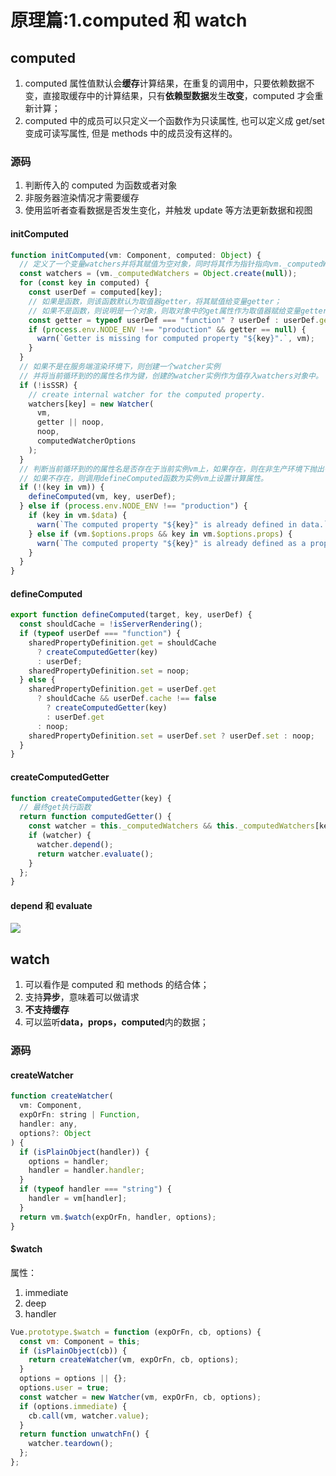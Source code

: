 # 原理篇:1.computed 和 watch

## computed

1. computed 属性值默认会**缓存**计算结果，在重复的调用中，只要依赖数据不变，直接取缓存中的计算结果，只有**依赖型数据**发生**改变**，computed 才会重新计算；
2. computed 中的成员可以只定义一个函数作为只读属性, 也可以定义成 get/set 变成可读写属性, 但是 methods 中的成员没有这样的。

### 源码

1. 判断传入的 computed 为函数或者对象
2. 非服务器渲染情况才需要缓存
3. 使用监听者查看数据是否发生变化，并触发 update 等方法更新数据和视图

#### initComputed

```js
function initComputed(vm: Component, computed: Object) {
  // 定义了一个变量watchers并将其赋值为空对象，同时将其作为指针指向vm._computedWatchers
  const watchers = (vm._computedWatchers = Object.create(null));
  for (const key in computed) {
    const userDef = computed[key];
    // 如果是函数，则该函数默认为取值器getter，将其赋值给变量getter；
    // 如果不是函数，则说明是一个对象，则取对象中的get属性作为取值器赋给变量getter。
    const getter = typeof userDef === "function" ? userDef : userDef.get;
    if (process.env.NODE_ENV !== "production" && getter == null) {
      warn(`Getter is missing for computed property "${key}".`, vm);
    }
  }
  // 如果不是在服务端渲染环境下，则创建一个watcher实例
  // 并将当前循环到的的属性名作为键，创建的watcher实例作为值存入watchers对象中。
  if (!isSSR) {
    // create internal watcher for the computed property.
    watchers[key] = new Watcher(
      vm,
      getter || noop,
      noop,
      computedWatcherOptions
    );
  }
  // 判断当前循环到的的属性名是否存在于当前实例vm上，如果存在，则在非生产环境下抛出警告；
  // 如果不存在，则调用defineComputed函数为实例vm上设置计算属性。
  if (!(key in vm)) {
    defineComputed(vm, key, userDef);
  } else if (process.env.NODE_ENV !== "production") {
    if (key in vm.$data) {
      warn(`The computed property "${key}" is already defined in data.`, vm);
    } else if (vm.$options.props && key in vm.$options.props) {
      warn(`The computed property "${key}" is already defined as a prop.`, vm);
    }
  }
}
```

#### defineComputed

```js
export function defineComputed(target, key, userDef) {
  const shouldCache = !isServerRendering();
  if (typeof userDef === "function") {
    sharedPropertyDefinition.get = shouldCache
      ? createComputedGetter(key)
      : userDef;
    sharedPropertyDefinition.set = noop;
  } else {
    sharedPropertyDefinition.get = userDef.get
      ? shouldCache && userDef.cache !== false
        ? createComputedGetter(key)
        : userDef.get
      : noop;
    sharedPropertyDefinition.set = userDef.set ? userDef.set : noop;
  }
}
```

#### createComputedGetter

```js
function createComputedGetter(key) {
  // 最终get执行函数
  return function computedGetter() {
    const watcher = this._computedWatchers && this._computedWatchers[key];
    if (watcher) {
      watcher.depend();
      return watcher.evaluate();
    }
  };
}
```

#### depend 和 evaluate

![](https://vue-js.com/learn-vue/assets/img/2.3828fb66.png)

## watch

1. 可以看作是 computed 和 methods 的结合体；
2. 支持**异步**，意味着可以做请求
3. **不支持缓存**
4. 可以监听**data，props，computed**内的数据；

### 源码

#### createWatcher

```js
function createWatcher(
  vm: Component,
  expOrFn: string | Function,
  handler: any,
  options?: Object
) {
  if (isPlainObject(handler)) {
    options = handler;
    handler = handler.handler;
  }
  if (typeof handler === "string") {
    handler = vm[handler];
  }
  return vm.$watch(expOrFn, handler, options);
}
```

#### $watch

属性：

1. immediate
2. deep
3. handler

```js
Vue.prototype.$watch = function (expOrFn, cb, options) {
  const vm: Component = this;
  if (isPlainObject(cb)) {
    return createWatcher(vm, expOrFn, cb, options);
  }
  options = options || {};
  options.user = true;
  const watcher = new Watcher(vm, expOrFn, cb, options);
  if (options.immediate) {
    cb.call(vm, watcher.value);
  }
  return function unwatchFn() {
    watcher.teardown();
  };
};
```
